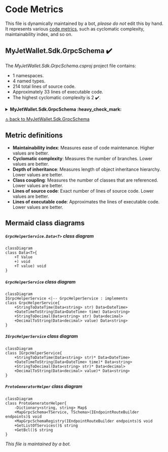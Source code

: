 <!-- markdownlint-capture -->
<!-- markdownlint-disable -->

# Code Metrics

This file is dynamically maintained by a bot, *please do not* edit this by hand. It represents various [code metrics](https://aka.ms/dotnet/code-metrics), such as cyclomatic complexity, maintainability index, and so on.

<div id='myjetwallet-sdk-grpcschema'></div>

## MyJetWallet.Sdk.GrpcSchema :heavy_check_mark:

The *MyJetWallet.Sdk.GrpcSchema.csproj* project file contains:

- 1 namespaces.
- 4 named types.
- 214 total lines of source code.
- Approximately 33 lines of executable code.
- The highest cyclomatic complexity is 2 :heavy_check_mark:.

<details>
<summary>
  <strong id="myjetwallet-sdk-grpcschema">
    MyJetWallet.Sdk.GrpcSchema :heavy_check_mark:
  </strong>
</summary>
<br>

The `MyJetWallet.Sdk.GrpcSchema` namespace contains 4 named types.

- 4 named types.
- 214 total lines of source code.
- Approximately 33 lines of executable code.
- The highest cyclomatic complexity is 2 :heavy_check_mark:.

<details>
<summary>
  <strong id="grpchelperservice-datat">
    GrpcHelperService.Data&lt;T&gt; :heavy_check_mark:
  </strong>
</summary>
<br>

- The `GrpcHelperService.Data<T>` contains 3 members.
- 14 total lines of source code.
- Approximately 3 lines of executable code.
- The highest cyclomatic complexity is 2 :heavy_check_mark:.

| Member kind | Line number | Maintainability index | Cyclomatic complexity | Depth of inheritance | Class coupling | Lines of source / executable code |
| :-: | :-: | :-: | :-: | :-: | :-: | :-: |
| Method | <a href='https://github.com/MyJetWallet/MyJetWallet.Sdk.GrpcSchema/blob/master/src/MyJetWallet.Sdk.GrpcSchema/GrpcHelperService.cs#L33' title='Data<T>.Data()'>33</a> | 100 | 1 :heavy_check_mark: | 0 | 0 | 3 / 0 |
| Method | <a href='https://github.com/MyJetWallet/MyJetWallet.Sdk.GrpcSchema/blob/master/src/MyJetWallet.Sdk.GrpcSchema/GrpcHelperService.cs#L37' title='Data<T>.Data(T value)'>37</a> | 96 | 1 :heavy_check_mark: | 0 | 0 | 4 / 1 |
| Property | <a href='https://github.com/MyJetWallet/MyJetWallet.Sdk.GrpcSchema/blob/master/src/MyJetWallet.Sdk.GrpcSchema/GrpcHelperService.cs#L42' title='T Data<T>.Value'>42</a> | 100 | 2 :heavy_check_mark: | 0 | 2 | 1 / 2 |

<a href="#GrpcHelperService.Data&lt;T&gt;-class-diagram">:link: to `GrpcHelperService.Data&lt;T&gt;` class diagram</a>

<a href="#myjetwallet-sdk-grpcschema">:top: back to MyJetWallet.Sdk.GrpcSchema</a>

</details>

<details>
<summary>
  <strong id="grpchelperservice">
    GrpcHelperService :heavy_check_mark:
  </strong>
</summary>
<br>

- The `GrpcHelperService` contains 4 members.
- 37 total lines of source code.
- Approximately 4 lines of executable code.
- The highest cyclomatic complexity is 1 :heavy_check_mark:.

| Member kind | Line number | Maintainability index | Cyclomatic complexity | Depth of inheritance | Class coupling | Lines of source / executable code |
| :-: | :-: | :-: | :-: | :-: | :-: | :-: |
| Method | <a href='https://github.com/MyJetWallet/MyJetWallet.Sdk.GrpcSchema/blob/master/src/MyJetWallet.Sdk.GrpcSchema/GrpcHelperService.cs#L15' title='Data<string> GrpcHelperService.DateTimeToString(Data<DateTime> time)'>15</a> | 91 | 1 :heavy_check_mark: | 0 | 2 | 4 / 1 |
| Method | <a href='https://github.com/MyJetWallet/MyJetWallet.Sdk.GrpcSchema/blob/master/src/MyJetWallet.Sdk.GrpcSchema/GrpcHelperService.cs#L25' title='Data<string> GrpcHelperService.DecimalToString(Data<decimal> value)'>25</a> | 96 | 1 :heavy_check_mark: | 0 | 3 | 4 / 1 |
| Method | <a href='https://github.com/MyJetWallet/MyJetWallet.Sdk.GrpcSchema/blob/master/src/MyJetWallet.Sdk.GrpcSchema/GrpcHelperService.cs#L10' title='Data<DateTime> GrpcHelperService.StringToDateTime(Data<string> str)'>10</a> | 96 | 1 :heavy_check_mark: | 0 | 3 | 4 / 1 |
| Method | <a href='https://github.com/MyJetWallet/MyJetWallet.Sdk.GrpcSchema/blob/master/src/MyJetWallet.Sdk.GrpcSchema/GrpcHelperService.cs#L20' title='Data<decimal> GrpcHelperService.StringToDecimal(Data<string> str)'>20</a> | 96 | 1 :heavy_check_mark: | 0 | 3 | 4 / 1 |

<a href="#GrpcHelperService-class-diagram">:link: to `GrpcHelperService` class diagram</a>

<a href="#myjetwallet-sdk-grpcschema">:top: back to MyJetWallet.Sdk.GrpcSchema</a>

</details>

<details>
<summary>
  <strong id="igrpchelperservice">
    IGrpcHelperService :heavy_check_mark:
  </strong>
</summary>
<br>

- The `IGrpcHelperService` contains 4 members.
- 15 total lines of source code.
- Approximately 0 lines of executable code.
- The highest cyclomatic complexity is 1 :heavy_check_mark:.

| Member kind | Line number | Maintainability index | Cyclomatic complexity | Depth of inheritance | Class coupling | Lines of source / executable code |
| :-: | :-: | :-: | :-: | :-: | :-: | :-: |
| Method | <a href='https://github.com/MyJetWallet/MyJetWallet.Sdk.GrpcSchema/blob/master/src/MyJetWallet.Sdk.GrpcSchema/GrpcHelperService.cs#L53' title='Data<string> IGrpcHelperService.DateTimeToString(Data<DateTime> time)'>53</a> | 100 | 1 :heavy_check_mark: | 0 | 4 | 2 / 0 |
| Method | <a href='https://github.com/MyJetWallet/MyJetWallet.Sdk.GrpcSchema/blob/master/src/MyJetWallet.Sdk.GrpcSchema/GrpcHelperService.cs#L59' title='Data<string> IGrpcHelperService.DecimalToString(Data<decimal> value)'>59</a> | 100 | 1 :heavy_check_mark: | 0 | 4 | 2 / 0 |
| Method | <a href='https://github.com/MyJetWallet/MyJetWallet.Sdk.GrpcSchema/blob/master/src/MyJetWallet.Sdk.GrpcSchema/GrpcHelperService.cs#L50' title='Data<DateTime> IGrpcHelperService.StringToDateTime(Data<string> str)'>50</a> | 100 | 1 :heavy_check_mark: | 0 | 4 | 2 / 0 |
| Method | <a href='https://github.com/MyJetWallet/MyJetWallet.Sdk.GrpcSchema/blob/master/src/MyJetWallet.Sdk.GrpcSchema/GrpcHelperService.cs#L56' title='Data<decimal> IGrpcHelperService.StringToDecimal(Data<string> str)'>56</a> | 100 | 1 :heavy_check_mark: | 0 | 4 | 2 / 0 |

<a href="#IGrpcHelperService-class-diagram">:link: to `IGrpcHelperService` class diagram</a>

<a href="#myjetwallet-sdk-grpcschema">:top: back to MyJetWallet.Sdk.GrpcSchema</a>

</details>

<details>
<summary>
  <strong id="protogeneratorhelper">
    ProtoGeneratorHelper :heavy_check_mark:
  </strong>
</summary>
<br>

- The `ProtoGeneratorHelper` contains 5 members.
- 151 total lines of source code.
- Approximately 26 lines of executable code.
- The highest cyclomatic complexity is 2 :heavy_check_mark:.

| Member kind | Line number | Maintainability index | Cyclomatic complexity | Depth of inheritance | Class coupling | Lines of source / executable code |
| :-: | :-: | :-: | :-: | :-: | :-: | :-: |
| Method | <a href='https://github.com/MyJetWallet/MyJetWallet.Sdk.GrpcSchema/blob/master/src/MyJetWallet.Sdk.GrpcSchema/ProtoGeneratorHelper.cs#L76' title='string ProtoGeneratorHelper.GetBcl()'>76</a> | 100 | 1 :heavy_check_mark: | 0 | 0 | 87 / 1 |
| Method | <a href='https://github.com/MyJetWallet/MyJetWallet.Sdk.GrpcSchema/blob/master/src/MyJetWallet.Sdk.GrpcSchema/ProtoGeneratorHelper.cs#L50' title='string ProtoGeneratorHelper.GetListOfServices()'>50</a> | 63 | 2 :heavy_check_mark: | 0 | 4 | 25 / 12 |
| Field | <a href='https://github.com/MyJetWallet/MyJetWallet.Sdk.GrpcSchema/blob/master/src/MyJetWallet.Sdk.GrpcSchema/ProtoGeneratorHelper.cs#L15' title='Dictionary<string, string> ProtoGeneratorHelper.Map'>15</a> | 93 | 0 :heavy_check_mark: | 0 | 1 | 1 / 1 |
| Method | <a href='https://github.com/MyJetWallet/MyJetWallet.Sdk.GrpcSchema/blob/master/src/MyJetWallet.Sdk.GrpcSchema/ProtoGeneratorHelper.cs#L17' title='void ProtoGeneratorHelper.MapGrpcSchema<TService, TSchema>(IEndpointRouteBuilder endpoints)'>17</a> | 69 | 1 :heavy_check_mark: | 0 | 5 | 16 / 7 |
| Method | <a href='https://github.com/MyJetWallet/MyJetWallet.Sdk.GrpcSchema/blob/master/src/MyJetWallet.Sdk.GrpcSchema/ProtoGeneratorHelper.cs#L34' title='void ProtoGeneratorHelper.MapGrpcSchemaRegistry(IEndpointRouteBuilder endpoints)'>34</a> | 74 | 1 :heavy_check_mark: | 0 | 2 | 15 / 5 |

<a href="#ProtoGeneratorHelper-class-diagram">:link: to `ProtoGeneratorHelper` class diagram</a>

<a href="#myjetwallet-sdk-grpcschema">:top: back to MyJetWallet.Sdk.GrpcSchema</a>

</details>

</details>

<a href="#myjetwallet-sdk-grpcschema">:top: back to MyJetWallet.Sdk.GrpcSchema</a>

## Metric definitions

  - **Maintainability index**: Measures ease of code maintenance. Higher values are better.
  - **Cyclomatic complexity**: Measures the number of branches. Lower values are better.
  - **Depth of inheritance**: Measures length of object inheritance hierarchy. Lower values are better.
  - **Class coupling**: Measures the number of classes that are referenced. Lower values are better.
  - **Lines of source code**: Exact number of lines of source code. Lower values are better.
  - **Lines of executable code**: Approximates the lines of executable code. Lower values are better.

## Mermaid class diagrams

<div id="GrpcHelperService.Data&lt;T&gt;-class-diagram"></div>

##### `GrpcHelperService.Data<T>` class diagram

```mermaid
classDiagram
class Data<T>{
    +T Value
    +) void
    +T value) void
}

```

<div id="GrpcHelperService-class-diagram"></div>

##### `GrpcHelperService` class diagram

```mermaid
classDiagram
IGrpcHelperService <|-- GrpcHelperService : implements
class GrpcHelperService{
    +StringToDateTime(Data<string> str) Data<DateTime>
    +DateTimeToString(Data<DateTime> time) Data<string>
    +StringToDecimal(Data<string> str) Data<decimal>
    +DecimalToString(Data<decimal> value) Data<string>
}

```

<div id="IGrpcHelperService-class-diagram"></div>

##### `IGrpcHelperService` class diagram

```mermaid
classDiagram
class IGrpcHelperService{
    +StringToDateTime(Data<string> str)* Data<DateTime>
    +DateTimeToString(Data<DateTime> time)* Data<string>
    +StringToDecimal(Data<string> str)* Data<decimal>
    +DecimalToString(Data<decimal> value)* Data<string>
}

```

<div id="ProtoGeneratorHelper-class-diagram"></div>

##### `ProtoGeneratorHelper` class diagram

```mermaid
classDiagram
class ProtoGeneratorHelper{
    -Dictionary<string, string> Map$
    +MapGrpcSchema<TService, TSchema>(IEndpointRouteBuilder endpoints)$ void
    +MapGrpcSchemaRegistry(IEndpointRouteBuilder endpoints)$ void
    +GetListOfServices()$ string
    +GetBcl()$ string
}

```

*This file is maintained by a bot.*

<!-- markdownlint-restore -->
